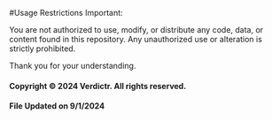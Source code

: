 #Usage Restrictions
Important:

You are not authorized to use, modify, or distribute any code, data, or content found in this repository. Any unauthorized use or alteration is strictly prohibited.

Thank you for your understanding.

#### Copyright © 2024 Verdictr. All rights reserved.

#### File Updated on 9/1/2024